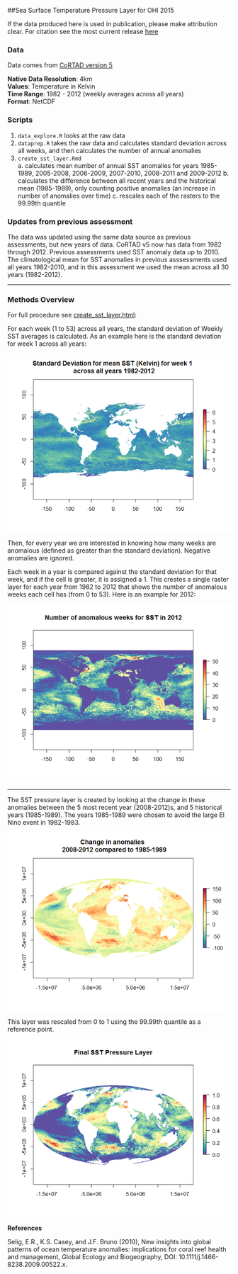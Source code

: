 ##Sea Surface Temperature Pressure Layer for OHI 2015

If the data produced here is used in publication, please make attribution clear. For citation see the most current release [here](https://github.com/OHI-Science/ohiprep/releases)

### Data

Data comes from [CoRTAD version 5](http://www.nodc.noaa.gov/sog/cortad/)

**Native Data Resolution**: 4km   
**Values**: Temperature in Kelvin  
**Time Range**: 1982 - 2012 (weekly averages across all years)  
**Format**: NetCDF  

### Scripts

1. `data_explore.R` looks at the raw data
2. `dataprep.R` takes the raw data and calculates standard deviation across all weeks, and then calculates the number of annual anomalies
3. `create_sst_layer.Rmd`  
    a. calculates mean number of annual SST anomalies for years 1985-1989, 2005-2008, 2006-2009, 2007-2010, 2008-2011 and 2009-2012
    b. calculates the difference between all recent years and the historical mean (1985-1989), only counting positive anomalies (an increase in number of anomalies over time)
    c. rescales each of the rasters to the 99.99th quantile

### Updates from previous assessment

The  data was updated using the same data source as previous assessments, but new years of data. CoRTAD v5 now has data from 1982 through 2012. Previous assessments used SST anomaly data up to 2010. The climatological mean for SST anomalies in previous asssessments used all years 1982-2010, and in this assessment we used the mean across all 30 years (1982-2012).

***

### Methods Overview

For full procedure see [create_sst_layer.html]():

For each week (1 to 53) across all years, the standard deviation of Weekly SST averages is calculated. As an example here is the standard deviation for week 1 across all years:

![](./images/sst_sd_week1.png)

Then, for every year we are interested in knowing how many weeks are anomalous (defined as greater than the standard deviation). Negative anomalies are ignored.

Each week in a year is compared against the standard deviation for that week, and if the cell is greater, it is assigned a 1. This creates a single raster layer for each year from 1982 to 2012 that shows the number of anomalous weeks each cell has (from 0 to 53). Here is an example for 2012:

![](./images/pos_anomalies_2012.png)

***

The SST pressure layer is created by looking at the change in these anomalies between the 5 most recent year (2008-2012)s, and 5 historical years (1985-1989). The years 1985-1989 were chosen to avoid the large El Nino event in 1982-1983.

![](./images/change_sst_08_12_85_90.png)



This layer was rescaled from 0 to 1 using the 99.99th quantile as a reference point.

![](./images/final_sst_layer.png)

**References**

Selig, E.R., K.S. Casey, and J.F. Bruno (2010), New insights into global patterns of ocean temperature anomalies: implications for coral reef health and management, Global Ecology and Biogeography, DOI: 10.1111/j.1466-8238.2009.00522.x.

